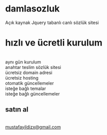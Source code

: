 # damlasozluk
Açık kaynak Jquery tabanlı canlı sözlük sitesi

# hızlı ve ücretli kurulum
<br />aynı gün kurulum
<br />anahtar teslim sözlük sitesi
<br />ücretsiz domain adresi
<br />ücretsiz hosting
<br />otomatik güncellemeler
<br />isteğe bağlı temalar
<br />isteğe bağlı güncellemeler
<br /><h2>satın al</h2>
<br />mustafayildizx@gmail.com
